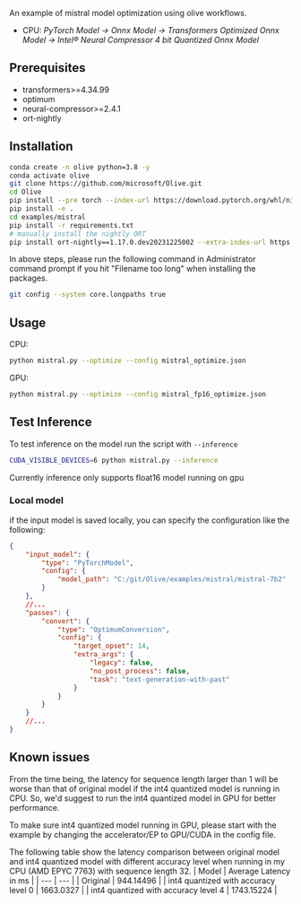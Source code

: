 An example of mistral model optimization using olive workflows.

- CPU: *PyTorch Model -> Onnx Model -> Transformers Optimized Onnx Model -> Intel® Neural Compressor 4 bit Quantized Onnx Model*

## Prerequisites
* transformers>=4.34.99
* optimum
* neural-compressor>=2.4.1
* ort-nightly

## Installation
```bash
conda create -n olive python=3.8 -y
conda activate olive
git clone https://github.com/microsoft/Olive.git
cd Olive
pip install --pre torch --index-url https://download.pytorch.org/whl/nightly/cpu
pip install -e .
cd examples/mistral
pip install -r requirements.txt
# manually install the nightly ORT
pip install ort-nightly==1.17.0.dev20231225002 --extra-index-url https://aiinfra.pkgs.visualstudio.com/PublicPackages/_packaging/ORT-Nightly/pypi/simple/
```

In above steps, please run the following command in Administrator command prompt if you hit "Filename too long" when installing the packages.
```bash
git config --system core.longpaths true
```

## Usage
CPU:
```bash
python mistral.py --optimize --config mistral_optimize.json
```

GPU:
```bash
python mistral.py --optimize --config mistral_fp16_optimize.json
```
## Test Inference
To test inference on the model run the script with `--inference`
```bash
CUDA_VISIBLE_DEVICES=6 python mistral.py --inference
```
Currently inference only supports float16 model running on gpu

### Local model
if the input model is saved locally, you can specify the configuration like the following:
```json
{
    "input_model": {
        "type": "PyTorchModel",
        "config": {
            "model_path": "C:/git/Olive/examples/mistral/mistral-7b2"
        }
    },
    //...
    "passes": {
        "convert": {
            "type": "OptimumConversion",
            "config": {
                "target_opset": 14,
                "extra_args": {
                    "legacy": false,
                    "no_post_process": false,
                    "task": "text-generation-with-past"
                }
            }
        }
    }
    //...
}
```

## Known issues
From the time being, the latency for sequence length larger than 1 will be worse than that of original model if the int4 quantized model is running in CPU. So, we'd suggest to run the int4 quantized model in GPU for better performance.

To make sure int4 quantized model running in GPU, please start with the example by changing the accelerator/EP to GPU/CUDA in the config file.

The following table show the latency comparison between original model and int4 quantized model with different accuracy level when running in my CPU (AMD EPYC 7763) with sequence length 32.
| Model | Average Latency in ms |
| --- | --- |
| Original | 944.14496 |
| int4 quantized with accuracy level 0 | 1663.0327 |
| int4 quantized with accuracy level 4 | 1743.15224 |
